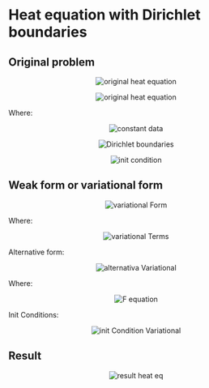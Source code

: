 # Heat equation with Dirichlet boundaries

## Original problem

<p align="center">
  <img src="https://github.com/planelles20/fenics-examples/blob/master/img/heat/heatEq.gif?raw=true" alt="original heat equation"/>
</p>

<p align="center">
  <img src="https://github.com/planelles20/fenics-examples/blob/master/img/heat/domain.gif?raw=true" alt="original heat equation"/>
</p>

Where:

<p align="center">
  <img src="https://github.com/planelles20/fenics-examples/blob/master/img/heat/data.gif?raw=true" alt="constant data"/>
</p>

<p align="center">
  <img src="https://github.com/planelles20/fenics-examples/blob/master/img/heat/dirichletBoundaries.gif?raw=true" alt="Dirichlet boundaries"/>
</p>

<p align="center">
  <img src="https://github.com/planelles20/fenics-examples/blob/master/img/heat/initCondition.gif?raw=true" alt="init condition"/>
</p>


## Weak form or variational form

<p align="center">
  <img src="https://github.com/planelles20/fenics-examples/blob/master/img/heat/variationalForm.gif?raw=true" alt="variational Form"/>
</p>

Where:

<p align="center">
  <img src="https://github.com/planelles20/fenics-examples/blob/master/img/heat/variationalTerms.gif?raw=true" alt="variational Terms"/>
</p>

Alternative form:
<p align="center">
  <img src="https://github.com/planelles20/fenics-examples/blob/master/img/heat/alternativaVariational.gif?raw=true" alt="alternativa Variational"/>
</p>

Where:

<p align="center">
  <img src="https://github.com/planelles20/fenics-examples/blob/master/img/heat/alternativaVariationalF.gif?raw=true" alt="F equation"/>
</p>

Init Conditions:

<p align="center">
  <img src="https://github.com/planelles20/fenics-examples/blob/master/img/heat/initConditionVariational.gif?raw=true" alt="init Condition Variational"/>
</p>


## Result

<p align="center">
  <img src="https://github.com/planelles20/fenics-examples/blob/master/heatDirichlet/result/result.gif?raw=true" alt="result heat eq"/>
</p>
